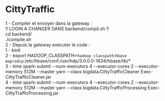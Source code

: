 # CittyTraffic

1 - Compiler et envoyer dans la gateway :  
    !! LOGIN A CHANGER DANS backend/compil.sh !!  
    cd backend/  
    ./compile.sh  
2 - Depuis la gateway exécuter le code :   
    1 - kinit   
    2 - export HADOOP_CLASSPATH=`hadoop classpath`:`hbase mapredcp`:/etc/hbase/conf:/usr/hdp/3.0.0.0-1634/hbase/lib/*  
    3 - time spark-submit --num-executors 4 --executor-cores 2 --executor-memory 512M --master yarn --class bigdata.CittyTrafficCleaner Exec-CittyTrafficCleaner.jar  
    4 - time spark-submit --num-executors 4 --executor-cores 2 --executor-memory 512M --master yarn --class bigdata.CittyTrafficProcessing Exec-CittyTrafficProcessing.jar  
    
